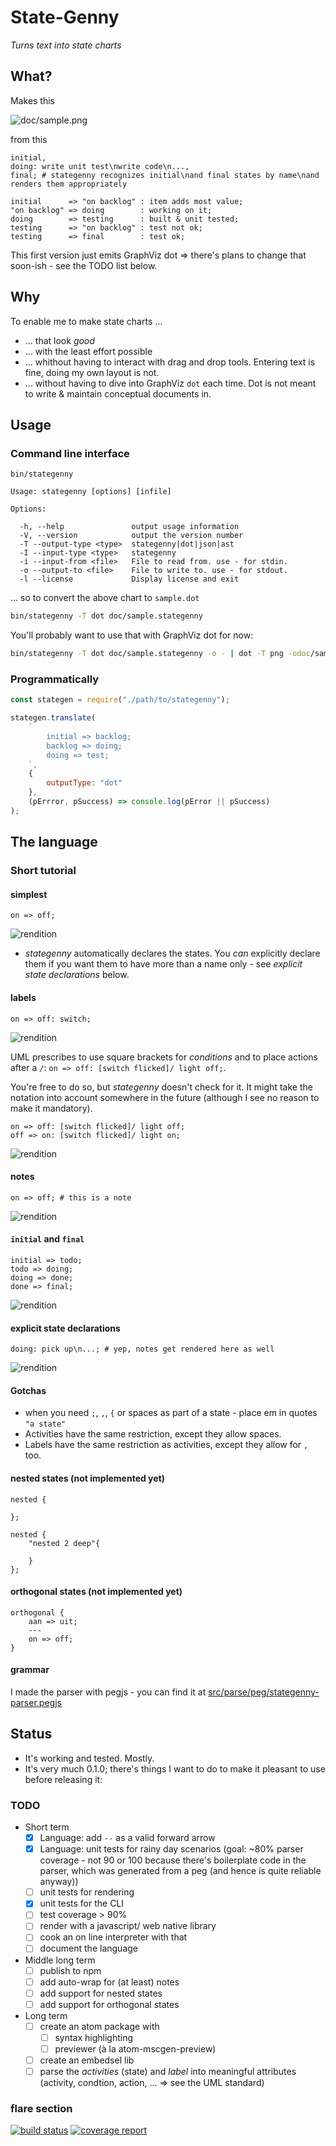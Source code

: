 # State-Genny
*Turns text into state charts*

## What?
Makes this

![doc/sample.png](doc/pics/sample.png)

from this
```
initial,
doing: write unit test\nwrite code\n...,
final; # stategenny recognizes initial\nand final states by name\nand renders them appropriately

initial      => "on backlog" : item adds most value;
"on backlog" => doing        : working on it;
doing        => testing      : built & unit tested;
testing      => "on backlog" : test not ok;
testing      => final        : test ok;
```

This first version just emits GraphViz dot => there's plans to change that
soon-ish - see the TODO list below.

## Why
To enable me to make state charts ...
- ... that look _good_
- ... with the least effort possible
- ... whithout having to interact with drag and drop tools. Entering text
  is fine, doing my own layout is not.
- ... without having to dive into GraphViz `dot` each time. Dot is not meant
  to write & maintain conceptual documents in.

## Usage

### Command line interface
`bin/stategenny`

```
Usage: stategenny [options] [infile]

Options:

  -h, --help               output usage information
  -V, --version            output the version number
  -T --output-type <type>  stategenny|dot|json|ast
  -I --input-type <type>   stategenny
  -i --input-from <file>   File to read from. use - for stdin.
  -o --output-to <file>    File to write to. use - for stdout.
  -l --license             Display license and exit
```

... so to convert the above chart to `sample.dot`

```sh
bin/stategenny -T dot doc/sample.stategenny
```

You'll probably want to use that with GraphViz dot for now:

```sh
bin/stategenny -T dot doc/sample.stategenny -o - | dot -T png -odoc/sample.png
```

### Programmatically

```javascript
const stategen = require("./path/to/stategenny");

stategen.translate(
    `
        initial => backlog;
        backlog => doing;
        doing => test;
    `,
    {
        outputType: "dot"
    },
    (pErrror, pSuccess) => console.log(pError || pSuccess)
);
```

## The language

### Short tutorial

#### simplest
```
on => off;
```
![rendition](doc/pics/00simplest.png)

- _stategenny_ automatically declares the states. You _can_ explicitly declare
  them if you want them to have more than a name only - see _explicit state
  declarations_ below.

#### labels
```
on => off: switch;
```
![rendition](doc/pics/01labels.png)

UML prescribes to use square brackets for _conditions_ and to place actions
after a `/`: `on => off: [switch flicked]/ light off;`.

You're free to do so, but _stategenny_ doesn't check for it. It might take
the notation into account somewhere in the future (although I see no reason
to make it mandatory).
```
on => off: [switch flicked]/ light off;
off => on: [switch flicked]/ light on;
```

![rendition](doc/pics/01labels_better.png)
#### notes
```
on => off; # this is a note
```
![rendition](doc/pics/02notes.png)


#### `initial` and `final`
```
initial => todo;
todo => doing;
doing => done;
done => final;
```
![rendition](doc/pics/03initial_and_final.png)

#### explicit state declarations
```
doing: pick up\n...; # yep, notes get rendered here as well
```
![rendition](doc/pics/04explicit_state_declarations.png)
#### Gotchas
- when you need `;`, `,`, `{` or spaces as part of a state - place em in quotes
    `"a state"`
- Activities have the same restriction, except they allow spaces.
- Labels have the same restriction as activities, except they allow for `,` too.


#### nested states (not implemented yet)
```
nested {

};
```

```
nested {
    "nested 2 deep"{

    }
};
```

#### orthogonal states (not implemented yet)
```
orthogonal {
    aan => uit;
    ---
    on => off;
}
```

#### grammar
I made the parser with pegjs - you can find it at
[src/parse/peg/stategenny-parser.pegjs](src/parse/peg/stategenny-parser.pegjs)


## Status
- It's working and tested. Mostly.
- It's very much 0.1.0; there's things I want to do to make
  it pleasant to use before releasing it:

### TODO
- Short term
  - [X] Language: add `--` as a valid forward arrow
  - [X] Language: unit tests for rainy day scenarios (goal: ~80% parser coverage - not 90 or 100 because there's boilerplate code in the parser, which was generated from a peg (and hence is quite reliable anyway))
  - [ ] unit tests for rendering
  - [X] unit tests for the CLI
  - [ ] test coverage > 90%
  - [ ] render with a javascript/ web native library
  - [ ] cook an on line interpreter with that
  - [ ] document the language
- Middle long term
  - [ ]  publish to npm
  - [ ]  add auto-wrap for (at least) notes
  - [ ]  add support for nested states
  - [ ]  add support for orthogonal states
- Long term
  - [ ] create an atom package with
    - [ ] syntax highlighting
    - [ ] previewer (à la atom-mscgen-preview)
  - [ ] create an embedsel lib
  - [ ] parse the _activities_ (state) and _label_ into meaningful attributes
    (activity, condtion, action, ... => see the UML standard)

### flare section
[![build status](https://gitlab.com/sverweij/state-genny/badges/master/build.svg)](https://gitlab.com/sverweij/state-genny/commits/master)
[![coverage report](https://gitlab.com/sverweij/state-genny/badges/master/coverage.svg)](https://gitlab.com/sverweij/state-genny/commits/master)
